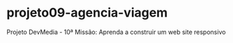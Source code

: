 # projeto09-agencia-viagem
Projeto DevMedia - 10ª Missão: Aprenda a construir um web site responsivo

